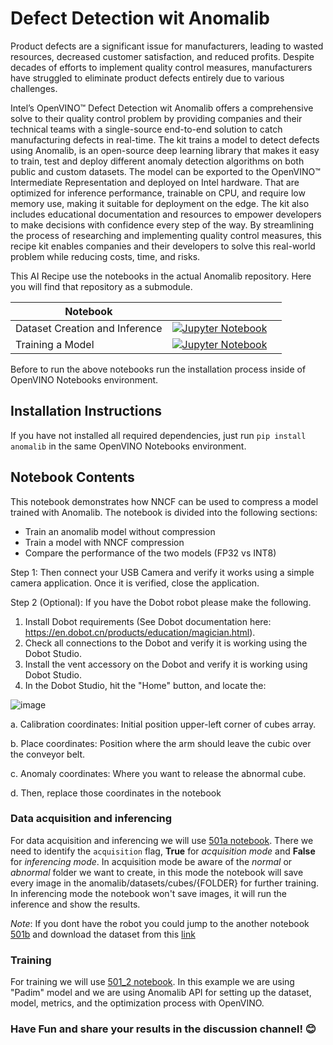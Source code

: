 # Defect Detection wit Anomalib

Product defects are a significant issue for manufacturers, leading to wasted resources, decreased customer satisfaction, and reduced profits. Despite decades of efforts to implement quality control measures, manufacturers have struggled to eliminate product defects entirely due to various challenges. 

Intel’s OpenVINO™ Defect Detection wit Anomalib offers a comprehensive solve to their quality control problem by providing companies and their technical teams with a single-source end-to-end solution to catch manufacturing defects in real-time. The kit trains a model to detect defects using Anomalib, is an open-source deep learning library that makes it easy to train, test and deploy different anomaly detection algorithms on both public and custom datasets. The model can be exported to the OpenVINO™ Intermediate Representation and deployed on Intel hardware. That are optimized for inference performance, trainable on CPU, and require low memory use, making it suitable for deployment on the edge. The kit also includes educational documentation and resources to empower developers to make decisions with confidence every step of the way. By streamlining the process of researching and implementing quality control measures, this recipe kit enables companies and their developers to solve this real-world problem while reducing costs, time, and risks.

This AI Recipe use the notebooks in the actual Anomalib repository. Here you will find that repository as a submodule.

| Notebook                       |                                                                                                                                                                                                                                                          |     |
| ------------------------------ | -------------------------------------------------------------------------------------------------------------------------------------------------------------------------------------------------------------------------------------------------------- | --- |
| Dataset Creation and Inference | [![Jupyter Notebook](https://img.shields.io/badge/jupyter-%23FA0F00.svg?style=for-the-badge&logo=jupyter&logoColor=white)](https://github.com/openvinotoolkit/anomalib/blob/main/notebooks/500_use_cases/501_dobot/501a_dataset_creation_and_Inference_with_a_robotic_arm.ipynb) |
| Training a Model               | [![Jupyter Notebook](https://img.shields.io/badge/jupyter-%23FA0F00.svg?style=for-the-badge&logo=jupyter&logoColor=white)](https://github.com/openvinotoolkit/anomalib/blob/main/notebooks/500_use_cases/501_dobot/501b_training_a_model_with_cubes_from_a_robotic_arm.ipynb)    |

Before to run the above notebooks run the installation process inside of OpenVINO Notebooks environment.

## Installation Instructions

If you have not installed all required dependencies, just run `pip install anomalib` in the same OpenVINO Notebooks environment.

## Notebook Contents

This notebook demonstrates how NNCF can be used to compress a model trained with Anomalib. The notebook is divided into the following sections:

- Train an anomalib model without compression
- Train a model with NNCF compression
- Compare the performance of the two models (FP32 vs INT8)

Step 1: Then connect your USB Camera and verify it works using a simple camera application. Once it is verified, close the application.

Step 2 (Optional): If you have the Dobot robot please make the following.

1. Install Dobot requirements (See Dobot documentation here: https://en.dobot.cn/products/education/magician.html).
2. Check all connections to the Dobot and verify it is working using the Dobot Studio.
3. Install the vent accessory on the Dobot and verify it is working using Dobot Studio.
4. In the Dobot Studio, hit the "Home" button, and locate the:

![image](https://user-images.githubusercontent.com/10940214/219142393-c589f275-e01a-44bb-b499-65ebeb83a3dd.png)

a. Calibration coordinates: Initial position upper-left corner of cubes array.

b. Place coordinates: Position where the arm should leave the cubic over the conveyor belt.

c. Anomaly coordinates: Where you want to release the abnormal cube.

d. Then, replace those coordinates in the notebook

### Data acquisition and inferencing

For data acquisition and inferencing we will use [501a notebook](https://github.com/openvinotoolkit/anomalib/blob/main/notebooks/500_use_cases/501_dobot/501a_dataset_creation_and_Inference_with_a_robotic_arm.ipynb). There we need to identify the `acquisition` flag, **True** for _acquisition mode_ and **False** for _inferencing mode_. In acquisition mode be aware of the _normal_ or _abnormal_ folder we want to create, in this mode the notebook will save every image in the anomalib/datasets/cubes/{FOLDER} for further training. In inferencing mode the notebook won't save images, it will run the inference and show the results.

_Note_: If you dont have the robot you could jump to the another notebook [501b](https://github.com/openvinotoolkit/anomalib/blob/main/notebooks/500_use_cases/501_dobot/501b_training_a_model_with_cubes_from_a_robotic_arm.ipynb) and download the dataset from this [link](https://github.com/openvinotoolkit/anomalib/releases/tag/dobot)

### Training

For training we will use [501_2 notebook](https://github.com/openvinotoolkit/anomalib/blob/feature/notebooks/usecases/dobot/notebooks/500_use_cases/dobot/501_2_Training%20a%20model%20with%20cubes%20from%20a%20robotic%20arm.ipynb). In this example we are using "Padim" model and we are using Anomalib API for setting up the dataset, model, metrics, and the optimization process with OpenVINO.

### Have Fun and share your results in the discussion channel! 😊
